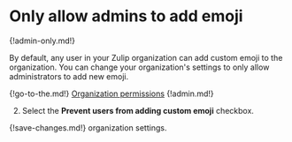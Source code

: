# Only allow admins to add emoji

{!admin-only.md!}

By default, any user in your Zulip organization can add custom emoji to the
organization. You can change your organization's settings to only allow
administrators to add new emoji.

{!go-to-the.md!} [Organization permissions](/#organization/organization-permissions)
{!admin.md!}

2. Select the **Prevent users from adding custom emoji** checkbox.

{!save-changes.md!} organization settings.

